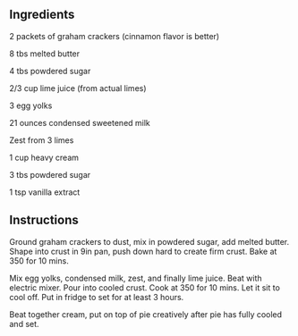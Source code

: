 ## Ingredients
2 packets of graham crackers (cinnamon flavor is better)

8 tbs melted butter

4 tbs powdered sugar

2/3 cup lime juice (from actual limes)

3 egg yolks

21 ounces condensed sweetened milk

Zest from 3 limes

1 cup heavy cream

3 tbs powdered sugar

1 tsp vanilla extract

## Instructions
Ground graham crackers to dust, mix in powdered sugar, add melted butter.
Shape into crust in 9in pan, push down hard to create firm crust. Bake at 350 for 10 mins.

Mix egg yolks, condensed milk, zest, and finally lime juice. Beat with electric mixer.
Pour into cooled crust. Cook at 350 for 10 mins. Let it sit to cool off. Put in fridge to set for at least 3 hours.

Beat together cream, put on top of pie creatively after pie has fully cooled and set.
